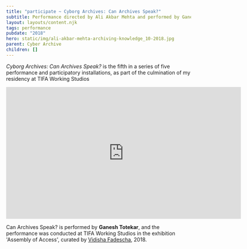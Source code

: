 ```yaml
---
title: "participate ~ Cyborg Archives: Can Archives Speak?"
subtitle: Performance directed by Ali Akbar Mehta and performed by Ganesh Totekar
layout: layouts/content.njk
tags: performance
pubdate: "2018"
hero: static/img/ali-akbar-mehta-archiving-knowledge_10-2018.jpg
parent: Cyber Archive
children: []
---
```



_Cyborg Archives: Can Archives Speak?_ is the fifth in a series of five performance and participatory installations, as part of the culmination of my residency at TIFA Working Studios

<iframe src="https://player.vimeo.com/video/329116907" width="640" height="360" frameborder="0" webkitallowfullscreen mozallowfullscreen allowfullscreen></iframe>

Can Archives Speak? is performed by **Ganesh Totekar**, and the performance was conducted at TIFA Working Studios in the exhibition 'Assembly of Access', curated by [Vidisha Fadescha](http://vidisha-fadescha.com/ASSEMBLY-OF-ACCESS), 2018.
